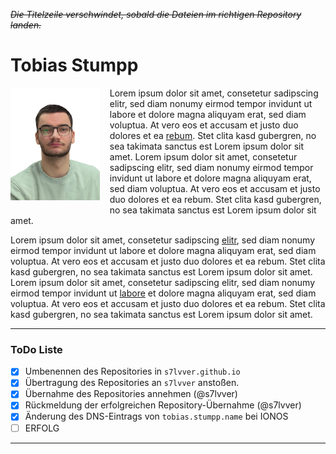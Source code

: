 ~~*Die Titelzeile verschwindet, sobald die Dateien im richtigen Repository landen.*~~

# Tobias Stumpp

[<img src="./img/tobias-portrait.png" style="margin:0 16px 8px 0;height:180px;float:left;">](./img/tobias-portrait.png)
Lorem ipsum dolor sit amet, consetetur sadipscing elitr, sed diam nonumy eirmod tempor invidunt ut labore et dolore magna aliquyam erat, sed diam voluptua. At vero eos et accusam et justo duo dolores et ea [rebum](curriculum.md). Stet clita kasd gubergren, no sea takimata sanctus est Lorem ipsum dolor sit amet. Lorem ipsum dolor sit amet, consetetur sadipscing elitr, sed diam nonumy eirmod tempor invidunt ut labore et dolore magna aliquyam erat, sed diam voluptua. At vero eos et accusam et justo duo dolores et ea rebum. Stet clita kasd gubergren, no sea takimata sanctus est Lorem ipsum dolor sit amet.

Lorem ipsum dolor sit amet, consetetur sadipscing [elitr](vita.md), sed diam nonumy eirmod tempor invidunt ut labore et dolore magna aliquyam erat, sed diam voluptua. At vero eos et accusam et justo duo dolores et ea rebum. Stet clita kasd gubergren, no sea takimata sanctus est Lorem ipsum dolor sit amet. Lorem ipsum dolor sit amet, consetetur sadipscing elitr, sed diam nonumy eirmod tempor invidunt ut [labore](skills.md) et dolore magna aliquyam erat, sed diam voluptua. At vero eos et accusam et justo duo dolores et ea rebum. Stet clita kasd gubergren, no sea takimata sanctus est Lorem ipsum dolor sit amet.

---

### ToDo Liste

- [x] Umbenennen des Repositories in `s7lvver.github.io`
- [x] Übertragung des Repositories an `s7lvver` anstoßen.
- [x] Übernahme des Repositories annehmen (@s7lvver)
- [x] Rückmeldung der erfolgreichen Repository-Übernahme (@s7lvver)
- [x] Änderung des DNS-Eintrags von `tobias.stumpp.name` bei IONOS
- [ ] ERFOLG

---


